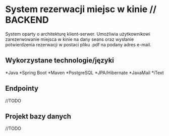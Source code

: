 # System rezerwacji miejsc w kinie // BACKEND

System oparty o architekturę klient-serwer. Umożliwia użytkownikowi zarezerwowanie miejsca w kinie na dany seans oraz wysłanie potwierdzenia rezerwacji w postaci pliku .pdf na podany adres e-mail. 

## Wykorzystane technologie/języki
  *Java 
  *Spring Boot
  *Maven
  *PostgreSQL
  *JPA/Hibernate
  *JavaMail
  *iText

## Endpointy
//TODO
## Projekt bazy danych
//TODO
